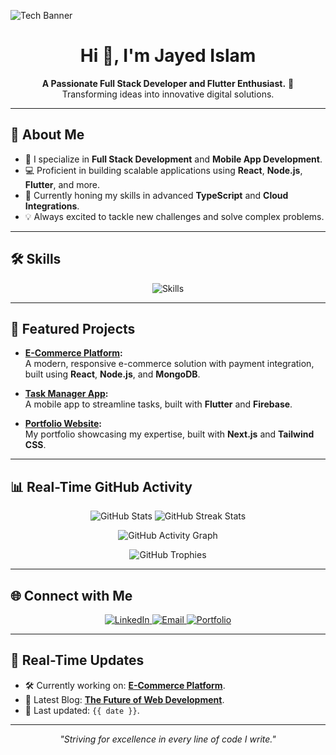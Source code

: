 <!-- Banner Image -->
![Tech Banner](https://your-image-link.com/banner.png)

<h1 align="center">Hi 👋, I'm Jayed Islam</h1>

<p align="center">
  <b>A Passionate Full Stack Developer and Flutter Enthusiast.</b> 🚀<br/>
  Transforming ideas into innovative digital solutions.
</p>

---

## 🚀 About Me  

- 🌟 I specialize in **Full Stack Development** and **Mobile App Development**.  
- 💻 Proficient in building scalable applications using **React**, **Node.js**, **Flutter**, and more.  
- 🌱 Currently honing my skills in advanced **TypeScript** and **Cloud Integrations**.  
- 💡 Always excited to tackle new challenges and solve complex problems.  

---

## 🛠️ Skills  

<p align="center">
  <img src="https://skillicons.dev/icons?i=js,ts,react,nodejs,flutter,dart,mongodb,html,css,tailwind,git,github,vscode,express" alt="Skills" />
</p>

---

## 📂 Featured Projects  

- **[E-Commerce Platform](https://github.com/jayed-islam/ecommerce):**  
  A modern, responsive e-commerce solution with payment integration, built using **React**, **Node.js**, and **MongoDB**.

- **[Task Manager App](https://github.com/jayed-islam/task-manager):**  
  A mobile app to streamline tasks, built with **Flutter** and **Firebase**.

- **[Portfolio Website](https://github.com/jayed-islam/portfolio):**  
  My portfolio showcasing my expertise, built with **Next.js** and **Tailwind CSS**.

---

## 📊 Real-Time GitHub Activity  

<p align="center">
  <img src="https://github-readme-stats.vercel.app/api?username=jayed-islam&show_icons=true&theme=github_dark" alt="GitHub Stats" />
  <img src="https://github-readme-streak-stats.herokuapp.com/?user=jayed-islam&theme=github-dark-blue" alt="GitHub Streak Stats" />
</p>

<p align="center">
  <img src="https://activity-graph.herokuapp.com/graph?username=jayed-islam&theme=github-dark&hide_border=true" alt="GitHub Activity Graph" />
</p>

<p align="center">
  <img src="https://github-profile-trophy.vercel.app/?username=jayed-islam&theme=onestar&row=1&margin-w=15&margin-h=15" alt="GitHub Trophies" />
</p>

---

## 🌐 Connect with Me  

<p align="center">
  <a href="https://www.linkedin.com/in/jayed-islam" target="_blank">
    <img src="https://img.shields.io/badge/LinkedIn-%230077B5.svg?&style=for-the-badge&logo=linkedin&logoColor=white" alt="LinkedIn" />
  </a>
  <a href="mailto:jayed.islam@example.com" target="_blank">
    <img src="https://img.shields.io/badge/Email-D14836?style=for-the-badge&logo=gmail&logoColor=white" alt="Email" />
  </a>
  <a href="https://jayed-islam.com" target="_blank">
    <img src="https://img.shields.io/badge/Portfolio-000000?style=for-the-badge&logo=dev.to&logoColor=white" alt="Portfolio" />
  </a>
</p>

---

## 🔄 Real-Time Updates  

- 🛠️ Currently working on: [**E-Commerce Platform**](https://github.com/jayed-islam/ecommerce).  
- 📝 Latest Blog: [**The Future of Web Development**](https://jayed-islam.com/blog).  
- 📅 Last updated: `{{ date }}`.

---

<p align="center">
  <i>"Striving for excellence in every line of code I write."</i>
</p>
